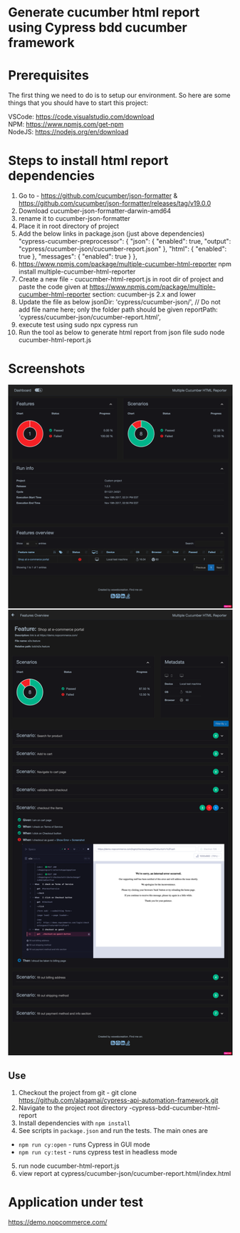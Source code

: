 # Generate cucumber html report  using Cypress bdd cucumber framework

# Prerequisites

The first thing we need to do is to setup our environment. So here are some things that you should have to start this project:

VSCode: https://code.visualstudio.com/download </br>
NPM: https://www.npmjs.com/get-npm </br>
NodeJS: https://nodejs.org/en/download

# Steps to install html report dependencies
1. Go to - https://github.com/cucumber/json-formatter & https://github.com/cucumber/json-formatter/releases/tag/v19.0.0
2. Download cucumber-json-formatter-darwin-amd64
3. rename it to cucumber-json-formatter
4. Place it in root directory of project
5. Add the below links in package.json (just above dependencies)
  "cypress-cucumber-preprocessor": {
    "json": {
      "enabled": true,
      "output": "cypress/cucumber-json/cucumber-report.json"
    },
    "html": {
      "enabled": true
    },
    "messages": {
      "enabled": true
    }
  },
6. https://www.npmjs.com/package/multiple-cucumber-html-reporter
	npm install multiple-cucumber-html-reporter
7. Create a new file - cucucmber-html-report.js in root dir of project and paste the code given at https://www.npmjs.com/package/multiple-cucumber-html-reporter section: cucumber-js 2.x and lower
8. Update the file as below 
  	  jsonDir: 'cypress/cucumber-json/',     // Do not add file name here; only the folder path should be given 
   	 reportPath: 'cypress/cucumber-json/cucumber-report.html',
9. execute test using sudo npx cypress run  
10. Run the tool as below to generate html report from json file 
	 sudo node cucumber-html-report.js  


# Screenshots
![cypress-cucumber-html-report1](https://github.com/alagamai/cypress-bdd-cucumber-html-report/blob/main/images/report1.png "cypress-cucumber-html-report1")
![cypress-cucumber-html-report2](https://github.com/alagamai/cypress-bdd-cucumber-html-report/blob/main/images/report2.png "cypress-cucumber-html-report2")


## Use

1. Checkout the project from git - git clone https://github.com/alagamai/cypress-api-automation-framework.git
2. Navigate to the project root directory -cypress-bdd-cucumber-html-report
3. Install dependencies with `npm install` 
4. See scripts in `package.json` and run the tests. The main ones are
* `npm run cy:open` - runs Cypress in GUI mode
* `npm run cy:test` - runs cypress test in headless mode
5. run node cucumber-html-report.js  
6. view report at cypress/cucumber-json/cucumber-report.html/index.html
    
# Application under test

https://demo.nopcommerce.com/
